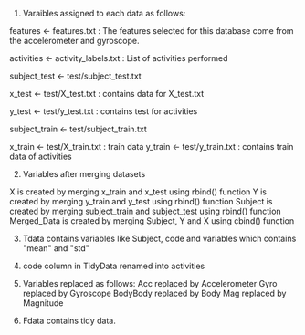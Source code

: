 
1.  Varaibles assigned to each data as follows:

features <- features.txt :              The features selected for this database come from the accelerometer and gyroscope.

activities <- activity_labels.txt :     List of activities performed

subject_test <- test/subject_test.txt

x_test <- test/X_test.txt :             contains data for X_test.txt

y_test <- test/y_test.txt :             contains test for activities

subject_train <- test/subject_train.txt

x_train <- test/X_train.txt :     train data
y_train <- test/y_train.txt :     contains train data of activities


2.  Variables after merging datasets

X  is created by merging x_train and x_test using rbind() function
Y  is created by merging y_train and y_test using rbind() function
Subject  is created by merging subject_train and subject_test using rbind() function
Merged_Data  is created by merging Subject, Y and X using cbind() function

3. Tdata contains variables like Subject, code and variables which contains "mean" and "std"

4. code column in TidyData renamed into activities
5.  Variables replaced as follows: 
Acc  replaced by Accelerometer
Gyro  replaced by Gyroscope
BodyBody  replaced by Body
Mag  replaced by Magnitude

6. Fdata contains tidy data.
